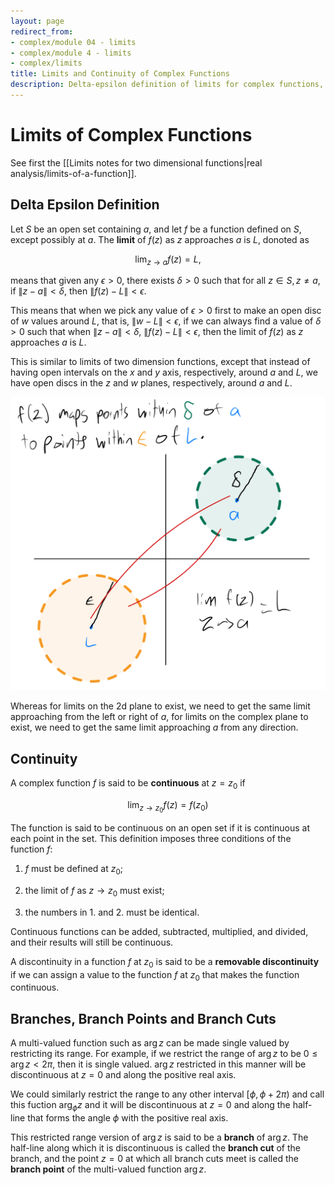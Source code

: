 ```yaml
---
layout: page
redirect_from:
- complex/module 04 - limits
- complex/module 4 - limits
- complex/limits
title: Limits and Continuity of Complex Functions
description: Delta-epsilon definition of limits for complex functions, continuity, removable discontinuities, and multi-valued functions with branches and branch cuts.
---
```


# Limits of Complex Functions

See first the [[Limits notes for two dimensional functions|real analysis/limits-of-a-function]].

## Delta Epsilon Definition

Let $S$ be an open set containing $a$, and let $f$ be a function defined on $S$, except possibly at $a$. The **limit** of $f(z)$ as $z$ approaches $a$ is $L$, donoted as

$$ \lim_{z \to a} f(z) = L, $$

means that given any $\epsilon > 0$, there exists $\delta > 0$ such that for all $z \in S, z \neq a$, if $\|z - a\| < \delta$, then $\|f(z) - L\| < \epsilon.$

This means that when we pick any value of $\epsilon > 0$ first to make an open disc of $w$ values around $L$, that is, $\|w - L\| < \epsilon$, if we can always find a value of $\delta > 0$ such that when $\|z - a\| < \delta$, $\|f(z) - L\| < \epsilon$, then the limit of $f(z)$ as $z$ approaches $a$ is $L$.

This is similar to limits of two dimension functions, except that instead of having open intervals on the $x$ and $y$ axis, respectively, around $a$ and $L$, we have open discs in the $z$ and $w$ planes, respectively, around $a$ and $L$.

![Delta Epsilon Limit of Complex Function](complexlimit.png "complex delta epsilon limit")

Whereas for limits on the 2d plane to exist, we need to get the same limit approaching from the left or right of $a$, for limits on the complex plane to exist, we need to get the same limit approaching $a$ from any direction.

## Continuity

A complex function $f$ is said to be **continuous** at $z = z_0$ if

$$ \lim_{z \to z_0} f(z) = f(z_0) $$

The function is said to be continuous on an open set if it is continuous at each point in the set. This definition imposes three conditions of the function $f$:

1. $f$ must be defined at $z_0$;

2. the limit of $f$ as $z \to z_0$ must exist;

3. the numbers in 1. and 2. must be identical.

Continuous functions can be added, subtracted, multiplied, and divided, and their results will still be continuous.

A discontinuity in a function $f$ at $z_0$ is said to be a **removable discontinuity** if we can assign a value to the function $f$ at $z_0$ that makes the function continuous.

## Branches, Branch Points and Branch Cuts

A multi-valued function such as $\arg{z}$ can be made single valued by restricting its range. For example, if we restrict the range of $\arg{z}$ to be $0 \le \arg{z} < 2 \pi$, then it is single valued. $\arg{z}$ restricted in this manner will be discontinuous at $z = 0$ and along the positive real axis.

We could similarly restrict the range to any other interval $[\phi, \phi + 2 \pi)$ and call this fuction $\arg_{\phi}{z}$ and it will be discontinuous at $z = 0$ and along the half-line that forms the angle $\phi$ with the positive real axis.

This restricted range version of $\arg{z}$ is said to be a **branch** of $\arg{z}$. The half-line along which it is discontinuous is called the **branch cut** of the branch, and the point $z = 0$ at which all branch cuts meet is called the **branch point** of the multi-valued function $\arg{z}$.
